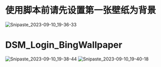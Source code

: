 # 使用脚本前请先设置第一张壁纸为背景
![Snipaste_2023-09-10_19-36-33](https://github.com/hujixiang0402/BreadcrumbsDSM_Login_BingWallpaper/assets/102725537/cb52809c-011c-4034-9df5-3fc9605a5c43)
# DSM_Login_BingWallpaper
![Snipaste_2023-09-10_19-38-44](https://github.com/hujixiang0402/BreadcrumbsDSM_Login_BingWallpaper/assets/102725537/669a55cb-703f-4218-869d-d04a85b62614)
![Snipaste_2023-09-10_19-40-18](https://github.com/hujixiang0402/BreadcrumbsDSM_Login_BingWallpaper/assets/102725537/d15f27dd-a78f-41fe-a41e-00c6c0a0daa6)
